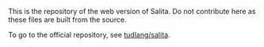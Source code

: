 This is the repository of the web version of Salita. Do not contribute here as these files are built from the source.

To go to the official repository, see [tudlang/salita](https://github.com/tudlang/salita).

